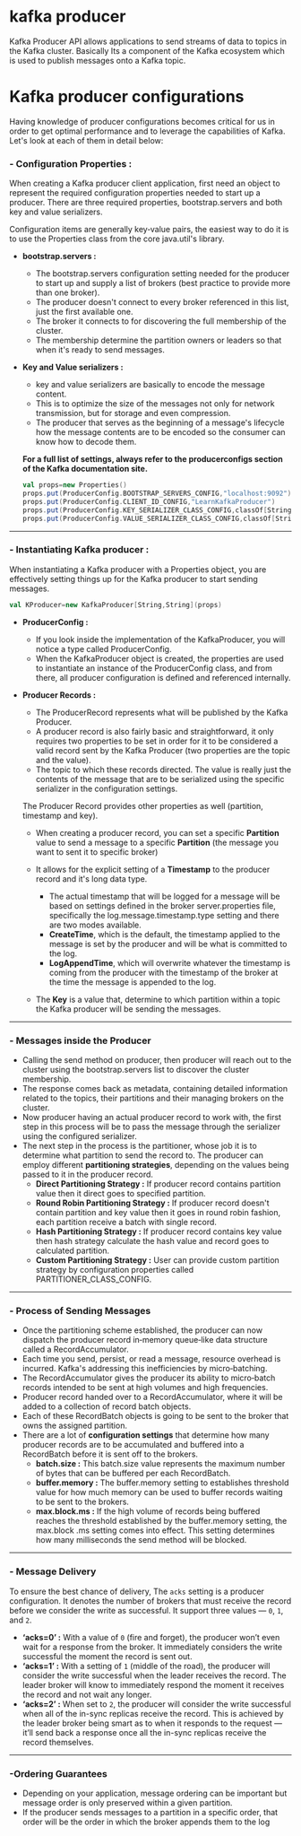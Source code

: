 # kafka producer
Kafka Producer API allows applications to send streams of data to topics in the Kafka cluster. Basically Its a component of the Kafka ecosystem which is used to publish messages onto a Kafka topic.

# Kafka producer configurations
Having knowledge of producer configurations becomes critical for us in order to get optimal performance and to leverage the capabilities of Kafka. Let's look at each of them in detail below:

### - Configuration Properties : 
When creating a Kafka producer client application, first need an object to represent the required configuration properties needed to start up a producer. There are three required properties, bootstrap.servers and both key and value serializers.

Configuration items are generally key‑value pairs, the easiest way to do it is to use the Properties class from the core java.util's library.

 - **bootstrap.servers :** 
	 - The bootstrap.servers configuration setting needed for the producer to start up and supply a list of brokers (best practice to provide more than one broker).
	 - The producer doesn't connect to every broker referenced in this list, just the first available one.
	 - The broker it connects to for discovering the full membership of the cluster.
	 - The membership  determine the partition owners or leaders so that when it's ready to send messages.
	 
 - **Key and Value serializers :**
	 - key and value serializers are basically to encode the message content.
	 - This is to optimize the size of the messages not only for network transmission, but for storage and even compression.
	 - The producer that serves as the beginning of a message's lifecycle how the message contents are to be encoded so the consumer can know how to decode them.

	**For a full list of settings, always refer to the producerconfigs section of the Kafka documentation site.**

	```scala
	val props=new Properties()
	props.put(ProducerConfig.BOOTSTRAP_SERVERS_CONFIG,"localhost:9092")
	props.put(ProducerConfig.CLIENT_ID_CONFIG,"LearnKafkaProducer")
	props.put(ProducerConfig.KEY_SERIALIZER_CLASS_CONFIG,classOf[StringSerializer].getName)
	props.put(ProducerConfig.VALUE_SERIALIZER_CLASS_CONFIG,classOf[StringSerializer].getName)
	```
	 
------------



### - Instantiating Kafka producer :
When instantiating a Kafka producer with a Properties object, you are effectively setting things up for the Kafka producer to start sending messages.
```scala
val KProducer=new KafkaProducer[String,String](props)
```

 - **ProducerConfig :**
	 -  If you look inside the implementation of the KafkaProducer, you will notice a type called ProducerConfig. 
	 - When the KafkaProducer object is created, the properties are used to instantiate an instance of the ProducerConfig class, and from there, all producer configuration is defined and referenced internally.
 
 - **Producer Records :** 
	 - The ProducerRecord represents what will be published by the Kafka Producer.
	 - A producer record is also fairly basic and straightforward, it only requires two properties to be set in order for it to be considered a valid record sent by the Kafka Producer (two properties are the topic and the value).
	 - The topic to which these records directed. The value is really just the contents of the message that are to be serialized using the specific serializer in the configuration settings. 
	 
	 The Producer Record provides other properties as well (partition,  timestamp and key). 
	 
	 - When creating a producer record, you can set a specific **Partition** value to send a message to a specific **Partition** (the message you want to sent it to specific broker)
	 - It allows for the explicit setting of a **Timestamp** to the producer record and it's long data type.
		- The actual timestamp that will be logged for a message will be based on settings defined in the broker server.properties file, specifically the log.message.timestamp.type setting and there are two modes available.
		- **CreateTime**, which is the default, the timestamp applied to the message is set by the producer and will be what is committed to the log.
		- **LogAppendTime**, which will overwrite whatever the timestamp is coming from the producer with the timestamp of the broker at the time the message is appended to the log.
	
	 - The **Key** is a value that,  determine to which
	   partition within a topic the Kafka producer will be sending the
	   messages.

------------


### - Messages inside the Producer

 - Calling the send method on producer, then producer will reach out to the cluster using the bootstrap.servers list to discover the cluster membership.
 - The response comes back as metadata, containing detailed information related to the topics, their partitions and their managing brokers on the cluster.
 - Now producer having an actual producer record to work with, the first step in this process will be to pass the message through the serializer using the configured serializer.
 - The next step in the process is the partitioner, whose job it is to determine what partition to send the record to. The producer can employ different **partitioning strategies**, depending on the values being passed to it in the producer record.
	 - **Direct Partitioning Strategy :** If producer record contains partition value then it direct goes to specified partition.
	 - **Round Robin Partitioning Strategy :** If producer record doesn't contain partition and key value then it goes in round robin fashion, each partition receive a batch with single record.
	 - **Hash Partitioning Strategy :** If producer record contains key value then hash strategy calculate the hash value and record goes to calculated partition.
	 - **Custom Partitioning Strategy :** User can provide custom partition strategy by configuration properties called PARTITIONER_CLASS_CONFIG.


------------


### - Process of Sending Messages
 
 - Once the partitioning scheme established, the producer can now
   dispatch the producer record in‑memory queue‑like data
   structure called a RecordAccumulator.
 - Each time you send, persist, or read a message, resource overhead is
   incurred. Kafka's addressing this inefficiencies by micro‑batching.
 - The RecordAccumulator gives the producer its ability to micro‑batch
   records intended to be sent at high volumes and high frequencies. 
 - Producer record handed over to a RecordAccumulator, where it will be added to a collection of record batch objects.
 - Each of these RecordBatch objects is going to be sent to the broker that owns the assigned partition.
 - There are a lot of **configuration settings** that determine how many producer records are to be accumulated and buffered into a RecordBatch before it is sent off to the brokers.
	 - **batch.size :** This batch.size value represents the maximum number of bytes that can be buffered per each RecordBatch.
	 - **buffer.memory :** The buffer.memory setting to establishes threshold value for how much memory can be used to buffer records waiting to be sent to the brokers.
	 - **max.block.ms :** If the high volume of records being buffered reaches the threshold established by the buffer.memory setting, the max.block .ms setting comes into effect. This setting determines how many milliseconds the send method will be blocked.

------------

### - Message Delivery 
To ensure the best chance of delivery, The `acks` setting is a producer configuration. It denotes the number of brokers that must receive the record before we consider the write as successful. It support three values — `0`, `1`, and `2`.

 - **‘acks=0’ :** With a value of `0` (fire and forget), the producer won’t even wait for a response from the broker. It immediately considers the write successful the moment the record is sent out.
 - **‘acks=1’ :** With a setting of `1` (middle of the road), the producer will consider the write successful when the leader receives the record. The leader broker will know to immediately respond the moment it receives the record and not wait any longer.
 - **‘acks=2’ :** When set to `2`, the producer will consider the write successful when all of the in-sync replicas receive the record. This is achieved by the leader broker being smart as to when it responds to the request — it’ll send back a response once all the in-sync replicas receive the record themselves.

------------

### -Ordering Guarantees

 - Depending on your application, message ordering can be important but
   message order is only preserved within a given partition.
 - If the producer sends messages to a partition in a specific order, that order will be the order in which the broker appends them to the log

 

<!--stackedit_data:
eyJoaXN0b3J5IjpbOTUwMjMwMzM2LC05Mzk3MzYxNTgsLTEwMD
k2NDUwMTMsLTc5MjA5ODkwMiwtMTYxNjYyODgxNiwtMTAyODA2
MjkyNSwxODAzMzU0NTI2LC00MjY3NTk2ODMsLTEyNTcxMDEwMz
UsMTYzODkyMzkwMywtMTU4OTc4NjUxOCw2MTEwMDkzNjMsMTE2
ODQ5ODIwMiw3NTIyNDk3MTUsLTI4ODQwNjQ4NywxNjE3NDk1Nz
Q0LDM2MjYxOTQ4MSwyMDM1ODIxNTM0LC0xMjk4MTEyMzE0LC00
NDUyMzA3MzBdfQ==
-->